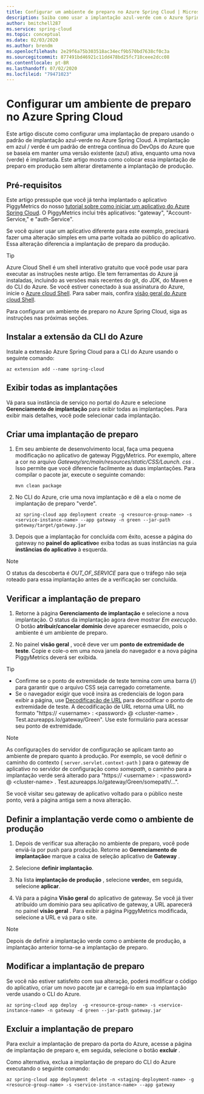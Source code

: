 ```yaml
---
title: Configurar um ambiente de preparo no Azure Spring Cloud | Microsoft Docs
description: Saiba como usar a implantação azul-verde com o Azure Spring Cloud
author: bmitchell287
ms.service: spring-cloud
ms.topic: conceptual
ms.date: 02/03/2020
ms.author: brendm
ms.openlocfilehash: 2e29f6a75b303518ac34ecf9b570bd7638cf0c3a
ms.sourcegitcommit: 877491bd46921c11dd478bd25fc718ceee2dcc08
ms.contentlocale: pt-BR
ms.lasthandoff: 07/02/2020
ms.locfileid: "79471023"
---
```

# <a name="set-up-a-staging-environment-in-azure-spring-cloud"></a>Configurar um ambiente de preparo no Azure Spring Cloud

Este artigo discute como configurar uma implantação de preparo usando o padrão de implantação azul-verde no Azure Spring Cloud. A implantação em azul / verde é um padrão de entrega contínua do DevOps do Azure que se baseia em manter uma versão existente (azul) ativa, enquanto uma nova (verde) é implantada. Este artigo mostra como colocar essa implantação de preparo em produção sem alterar diretamente a implantação de produção.

## <a name="prerequisites"></a>Pré-requisitos

Este artigo pressupõe que você já tenha implantado o aplicativo PiggyMetrics do nosso [tutorial sobre como iniciar um aplicativo do Azure Spring Cloud](spring-cloud-quickstart-launch-app-portal.md). O PiggyMetrics inclui três aplicativos: "gateway", "Account-Service," e "auth-Service".  

Se você quiser usar um aplicativo diferente para este exemplo, precisará fazer uma alteração simples em uma parte voltada ao público do aplicativo.  Essa alteração diferencia a implantação de preparo da produção.

>[!TIP]
> Azure Cloud Shell é um shell interativo gratuito que você pode usar para executar as instruções neste artigo.  Ele tem ferramentas do Azure já instaladas, incluindo as versões mais recentes do git, do JDK, do Maven e do CLI do Azure. Se você estiver conectado à sua assinatura do Azure, inicie o [Azure cloud Shell](https://shell.azure.com).  Para saber mais, confira [visão geral do Azure cloud Shell](../cloud-shell/overview.md).

Para configurar um ambiente de preparo no Azure Spring Cloud, siga as instruções nas próximas seções.

## <a name="install-the-azure-cli-extension"></a>Instalar a extensão da CLI do Azure

Instale a extensão Azure Spring Cloud para a CLI do Azure usando o seguinte comando:

```azurecli
az extension add --name spring-cloud
```
    
## <a name="view-all-deployments"></a>Exibir todas as implantações

Vá para sua instância de serviço no portal do Azure e selecione **Gerenciamento de implantação** para exibir todas as implantações. Para exibir mais detalhes, você pode selecionar cada implantação.

## <a name="create-a-staging-deployment"></a>Criar uma implantação de preparo

1. Em seu ambiente de desenvolvimento local, faça uma pequena modificação no aplicativo de gateway PiggyMetrics. Por exemplo, altere a cor no arquivo *Gateway/src/main/resources/static/CSS/Launch. css* . Isso permite que você diferencie facilmente as duas implantações. Para compilar o pacote jar, execute o seguinte comando: 

    ```console
    mvn clean package
    ```

1. No CLI do Azure, crie uma nova implantação e dê a ela o nome de implantação de preparo "verde".

    ```azurecli
    az spring-cloud app deployment create -g <resource-group-name> -s <service-instance-name> --app gateway -n green --jar-path gateway/target/gateway.jar
    ```

1. Depois que a implantação for concluída com êxito, acesse a página do gateway no **painel do aplicativo**e exiba todas as suas instâncias na guia **instâncias do aplicativo** à esquerda.
  
> [!NOTE]
> O status da descoberta é *OUT_OF_SERVICE* para que o tráfego não seja roteado para essa implantação antes de a verificação ser concluída.

## <a name="verify-the-staging-deployment"></a>Verificar a implantação de preparo

1. Retorne à página **Gerenciamento de implantação** e selecione a nova implantação. O status da implantação agora deve mostrar *Em execução*. O botão **atribuir/cancelar domínio** deve aparecer esmaecido, pois o ambiente é um ambiente de preparo.

1. No painel **visão geral** , você deve ver um **ponto de extremidade de teste**. Copie e cole-o em uma nova janela do navegador e a nova página PiggyMetrics deverá ser exibida.

>[!TIP]
> * Confirme se o ponto de extremidade de teste termina com uma barra (/) para garantir que o arquivo CSS seja carregado corretamente.  
> * Se o navegador exigir que você insira as credenciais de logon para exibir a página, use [Decodificação de URL](https://www.urldecoder.org/) para decodificar o ponto de extremidade de teste. A decodificação de URL retorna uma URL no formato "https:// \<username> : \<password> @ \<cluster-name> . Test.azureapps.Io/gateway/Green".  Use este formulário para acessar seu ponto de extremidade.

>[!NOTE]    
> As configurações do servidor de configuração se aplicam tanto ao ambiente de preparo quanto à produção. Por exemplo, se você definir o caminho do contexto ( `server.servlet.context-path` ) para o gateway de aplicativo no servidor de configuração como *somepath*, o caminho para a implantação verde será alterado para "https:// \<username> : \<password> @ \<cluster-name> . Test.azureapps.Io/gateway/Green/somepath/...".
 
 Se você visitar seu gateway de aplicativo voltado para o público neste ponto, verá a página antiga sem a nova alteração.
    
## <a name="set-the-green-deployment-as-the-production-environment"></a>Definir a implantação verde como o ambiente de produção

1. Depois de verificar sua alteração no ambiente de preparo, você pode enviá-la por push para produção. Retorne ao **Gerenciamento de implantação**e marque a caixa de seleção aplicativo de **Gateway** .

2. Selecione **definir implantação**.
3. Na lista **implantação de produção** , selecione **verde**e, em seguida, selecione **aplicar**.
4. Vá para a página **Visão geral** do aplicativo de gateway. Se você já tiver atribuído um domínio para seu aplicativo de gateway, a URL aparecerá no painel **visão geral** . Para exibir a página PiggyMetrics modificada, selecione a URL e vá para o site.

>[!NOTE]
> Depois de definir a implantação verde como o ambiente de produção, a implantação anterior torna-se a implantação de preparo.

## <a name="modify-the-staging-deployment"></a>Modificar a implantação de preparo

Se você não estiver satisfeito com sua alteração, poderá modificar o código do aplicativo, criar um novo pacote jar e carregá-lo em sua implantação verde usando o CLI do Azure.

```azurecli
az spring-cloud app deploy  -g <resource-group-name> -s <service-instance-name> -n gateway -d green --jar-path gateway.jar
```

## <a name="delete-the-staging-deployment"></a>Excluir a implantação de preparo

Para excluir a implantação de preparo da porta do Azure, acesse a página de implantação de preparo e, em seguida, selecione o botão **excluir** .

Como alternativa, exclua a implantação de preparo do CLI do Azure executando o seguinte comando:

```azurecli
az spring-cloud app deployment delete -n <staging-deployment-name> -g <resource-group-name> -s <service-instance-name> --app gateway
```
